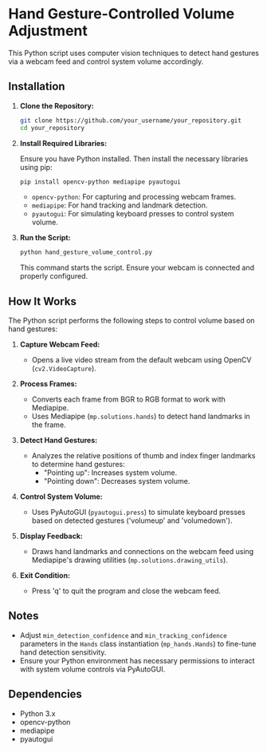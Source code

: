 # Hand Gesture-Controlled Volume Adjustment

This Python script uses computer vision techniques to detect hand gestures via a webcam feed and control system volume accordingly.

## Installation

1. **Clone the Repository:**

   ```bash
   git clone https://github.com/your_username/your_repository.git
   cd your_repository
   ```

2. **Install Required Libraries:**

   Ensure you have Python installed. Then install the necessary libraries using pip:

   ```bash
   pip install opencv-python mediapipe pyautogui
   ```

   - `opencv-python`: For capturing and processing webcam frames.
   - `mediapipe`: For hand tracking and landmark detection.
   - `pyautogui`: For simulating keyboard presses to control system volume.

3. **Run the Script:**

   ```bash
   python hand_gesture_volume_control.py
   ```

   This command starts the script. Ensure your webcam is connected and properly configured.

## How It Works

The Python script performs the following steps to control volume based on hand gestures:

1. **Capture Webcam Feed:**
   - Opens a live video stream from the default webcam using OpenCV (`cv2.VideoCapture`).

2. **Process Frames:**
   - Converts each frame from BGR to RGB format to work with Mediapipe.
   - Uses Mediapipe (`mp.solutions.hands`) to detect hand landmarks in the frame.

3. **Detect Hand Gestures:**
   - Analyzes the relative positions of thumb and index finger landmarks to determine hand gestures:
     - "Pointing up": Increases system volume.
     - "Pointing down": Decreases system volume.

4. **Control System Volume:**
   - Uses PyAutoGUI (`pyautogui.press`) to simulate keyboard presses based on detected gestures ('volumeup' and 'volumedown').

5. **Display Feedback:**
   - Draws hand landmarks and connections on the webcam feed using Mediapipe's drawing utilities (`mp.solutions.drawing_utils`).

6. **Exit Condition:**
   - Press 'q' to quit the program and close the webcam feed.

## Notes

- Adjust `min_detection_confidence` and `min_tracking_confidence` parameters in the `Hands` class instantiation (`mp_hands.Hands`) to fine-tune hand detection sensitivity.
- Ensure your Python environment has necessary permissions to interact with system volume controls via PyAutoGUI.

## Dependencies

- Python 3.x
- opencv-python
- mediapipe
- pyautogui
